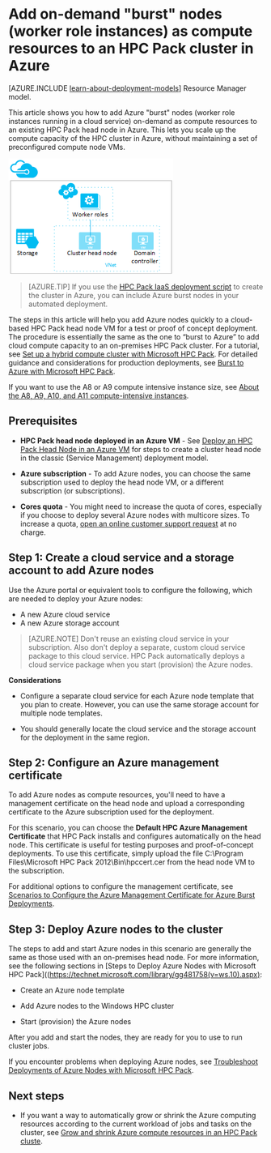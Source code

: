 <properties
 pageTitle="Add burst nodes to an HPC Pack cluster | Microsoft Azure"
 description="Learn how to add worker role instances running in a cloud service on-demand as compute resources to an HPC Pack head node in Azure."
 services="virtual-machines"
 documentationCenter=""
 authors="dlepow"
 manager="timlt"
 editor=""
 tags="azure-service-management,hpc-pack"/>
<tags
ms.service="virtual-machines"
 ms.devlang="na"
 ms.topic="article"
 ms.tgt_pltfrm="vm-multiple"
 ms.workload="big-compute"
 ms.date="09/28/2015"
 ms.author="danlep"/>

# Add on-demand "burst" nodes (worker role instances) as compute resources to an HPC Pack cluster in Azure

[AZURE.INCLUDE [learn-about-deployment-models](../../includes/learn-about-deployment-models-classic-include.md)] Resource Manager model.


This article shows you how to add Azure "burst" nodes (worker role instances
running in a cloud service) on-demand as compute resources to an
existing HPC Pack head node in Azure. This lets you scale up the compute capacity of the HPC cluster in Azure, without maintaining a set of preconfigured compute node VMs.

![Burst nodes][burst]

>[AZURE.TIP] If you use the [HPC Pack IaaS deployment script](virtual-machines-hpcpack-cluster-powershell-script.md) to create the cluster in Azure,
you can include Azure burst nodes in your automated
deployment.

The steps in this article will help you add Azure nodes quickly to a
cloud-based HPC Pack head node VM for a test or proof of concept deployment. The procedure is essentially the
same as the one to “burst to Azure” to add cloud compute capacity to an
on-premises HPC Pack cluster. For a tutorial, see [Set up a hybrid compute cluster with Microsoft HPC Pack](../cloud-services/cloud-services-setup-hybrid-hpcpack-cluster.md). For
detailed guidance and considerations for production deployments, see
[Burst to Azure with Microsoft HPC
Pack](http://go.microsoft.com/fwlink/p/?LinkID=200493).

If you want to use the A8 or A9 compute intensive instance size, see
[About the A8, A9, A10, and A11 compute-intensive instances](virtual-machines-a8-a9-a10-a11-specs.md).

## Prerequisites

* **HPC Pack head node deployed in an Azure VM** - See [Deploy an HPC
Pack Head Node in an Azure VM](virtual-machines-hpcpack-cluster-headnode.md) for
steps to create a cluster head node in the classic (Service Management) deployment model.

* **Azure subscription** - To add Azure nodes, you can choose the same
subscription used to deploy the head node VM, or a different
subscription (or subscriptions).

* **Cores quota** - You might need to increase the quota of cores, especially if you choose to deploy several Azure nodes with multicore sizes. To increase a quota, [open an online customer support request](http://azure.microsoft.com/blog/2014/06/04/azure-limits-quotas-increase-requests/) at no charge.

## Step 1: Create a cloud service and a storage account to add Azure nodes

Use the Azure portal or equivalent tools to configure the following, which are needed to deploy
your Azure nodes:

* A new Azure cloud service
* A new Azure storage account

>[AZURE.NOTE] Don't reuse an existing cloud service in your subscription. Also don't
deploy a separate, custom cloud service package to this cloud service.
HPC Pack automatically deploys a cloud service package when you
start (provision) the Azure nodes.

**Considerations**

* Configure a separate cloud service for each Azure node template that you plan to create. However, you can use the same storage account for multiple node templates.

* You should generally locate the cloud service and the storage account for the deployment in the same region.




## Step 2: Configure an Azure management certificate

To add Azure nodes as compute resources, you'll need to have a management
certificate on the head node and upload a corresponding certificate
 to the Azure subscription used for the deployment.

For this scenario,  you can choose the **Default HPC Azure Management
Certificate** that HPC Pack installs and configures automatically on the
head node. This certificate is useful for testing purposes and
proof-of-concept deployments. To use this certificate, simply upload the
file C:\Program Files\Microsoft HPC Pack 2012\Bin\hpccert.cer from the head node VM to the
subscription.

For additional options to configure the management certificate, see
[Scenarios to Configure the Azure Management Certificate for Azure Burst
Deployments](http://technet.microsoft.com/library/gg481759.aspx).

## Step 3: Deploy Azure nodes to the cluster



The steps to add and start
Azure nodes in this scenario are generally the same as those used with
an on-premises head node. For more information, see the following
sections in [Steps to Deploy Azure Nodes with Microsoft HPC Pack]((https://technet.microsoft.com/library/gg481758(v=ws.10).aspx):

* Create an Azure node template

* Add Azure nodes to the Windows HPC cluster

* Start (provision) the Azure nodes

After you add and start the nodes, they are ready for you to use to run cluster jobs.

If you encounter problems when deploying Azure nodes, see [Troubleshoot
Deployments of Azure Nodes with Microsoft HPC
Pack](http://technet.microsoft.com/library/jj159097(v=ws.10).aspx).

## Next steps

* If you want a way to
automatically grow or shrink the Azure computing resources according to
the current workload of jobs and tasks on the cluster, see [Grow and shrink Azure compute resources in an HPC Pack cluste](virtual-machines-hpcpack-cluster-node-autogrowshrink.md).

<!--Image references-->
[burst]: ./media/virtual-machines-hpcpack-cluster-node-burst/burst.png
